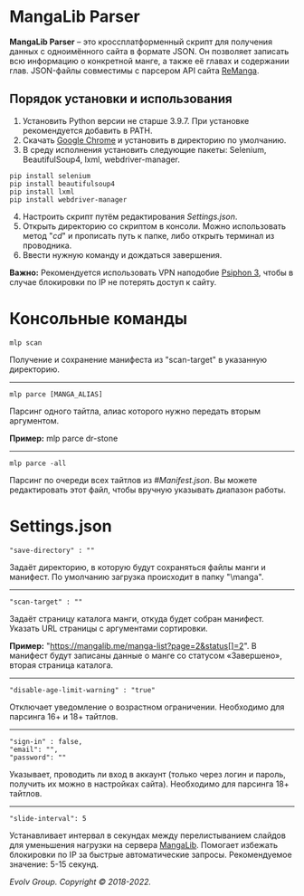 # MangaLib Parser
**MangaLib Parser** – это кроссплатформенный скрипт для получения данных с одноимённого сайта в формате JSON. Он позволяет записать всю информацию о конкретной манге, а также её главах и содержании глав. JSON-файлы совместимы с парсером API сайта [ReManga](https://remanga.org/).
## Порядок установки и использования
1. Установить Python версии не старше 3.9.7. При установке рекомендуется добавить в PATH.
2. Скачать [Google Chrome](https://www.google.by/intl/ru/chrome/) и установить в директорию по умолчанию.
3. В среду исполнения установить следующие пакеты: Selenium, BeautifulSoup4, lxml, webdriver-manager.
```
pip install selenium
pip install beautifulsoup4
pip install lxml
pip install webdriver-manager
```
4. Настроить скрипт путём редактирования *Settings.json*.
5. Открыть директорию со скриптом в консоли. Можно использовать метод "*cd*" и прописать путь к папке, либо открыть терминал из проводника.
6. Ввести нужную команду и дождаться завершения.

**Важно:** Рекомендуется использовать VPN наподобие [Psiphon 3](https://www.psiphon3.com/ug%40Latn/download.html), чтобы в случае блокировки по IP не потерять доступ к сайту. 
# Консольные команды
```
mlp scan
```
Получение и сохранение манифеста из "scan-target" в указанную директорию.
____
```
mlp parce [MANGA_ALIAS]
```
Парсинг одного тайтла, алиас которого нужно передать вторым аргументом.

**Пример:** mlp parce dr-stone
____
```
mlp parce -all
```
Парсинг по очереди всех тайтлов из *#Manifest.json*. Вы можете редактировать этот файл, чтобы вручную указывать диапазон работы.

# Settings.json
```
"save-directory" : ""
```
Задаёт директорию, в которую будут сохраняться файлы манги и манифест. По умолчанию загрузка происходит в папку "\manga".
____
```
"scan-target" : ""
```
Задаёт страницу каталога манги, откуда будет собран манифест. Указать URL страницы с аргументами сортировки. 

**Пример:** "https://mangalib.me/manga-list?page=2&status[]=2". В манифест будут записаны данные о манге со статусом «Завершено», вторая страница каталога.
____
```
"disable-age-limit-warning" : "true"
```
Отключает уведомление о возрастном ограничении. Необходимо для парсинга 16+ и 18+ тайтлов.
____
```
"sign-in" : false,
"email": "",
"password": ""
```
Указывает, проводить ли вход в аккаунт (только через логин и пароль, получить их можно в настройках сайта). Необходимо для парсинга 18+ тайтлов.
____
```
"slide-interval": 5
```
Устанавливает интервал в секундах между перелистыванием слайдов для уменьшения нагрузки на сервера [MangaLib](https://mangalib.me/). Помогает избежать блокировки по IP за быстрые автоматические запросы. Рекомендуемое значение: 5-15 секунд.

*Evolv Group. Copyright © 2018-2022.*
